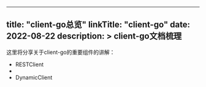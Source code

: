 
---
title: "client-go总览"
linkTitle: "client-go"
date: 2022-08-22
description: >
  client-go文档梳理
---

这里将分享关于client-go的重要组件的讲解：

* RESTClient
* 
* DynamicClient


